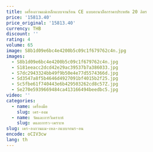 ```yaml
---
title: เครื่องกวนแม่เหล็กแบบจานร้อน CE แบบอะนาล็อกราคาประหยัด 20 ลิตร
price: '15813.40'
price_original: '15813.40'
currency: THB
discount: ''
rating: 4
volume: 65
image: S8b1d09e6bc4e4200b5c09c1f679762c4n.jpg
images:
  - S8b1d09e6bc4e4200b5c09c1f679762c4n.jpg
  - S181eeacc2dcd42e29ac39537b7a386033.jpg
  - S7dc2943324bb49f9b50e4e77d5574366d.jpg
  - Sd3547a8f5b4646d4927091bf4015b2f25.jpg
  - Sc5fbe61f740443e6b429503262cd8c57Z.jpg
  - Se270e5939669484ca413166494beedbc5.jpg
video: ''
categories:
  - name: เครื่องมือ
    slug: เคร-องม
  - name: วัดและการวิเคราะห์
    slug: ดและการว-เคราะห
slug: เคร-องกวนแม-เหล-กแบบจานร-อน
encode: oCIV3cw
lang: th
---
```

  